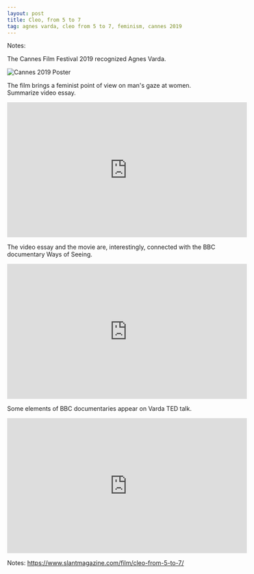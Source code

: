 ```yaml
---
layout: post
title: Cleo, from 5 to 7
tag: agnes varda, cleo from 5 to 7, feminism, cannes 2019
---
```


Notes:

The Cannes Film Festival 2019 recognized Agnes Varda.

![Cannes 2019 Poster](https://images.app.goo.gl/UXbDZEY1oPkJfW2V7)

The film brings a feminist point of view on man's gaze at women. Summarize video essay.

<iframe width="560" height="315" src="https://www.youtube.com/embed/973z_dK-RBE" frameborder="0" allow="accelerometer; autoplay; encrypted-media; gyroscope; picture-in-picture" allowfullscreen></iframe>

The video essay and the movie are, interestingly, connected with the BBC documentary Ways of Seeing.

<iframe width="560" height="315" src="https://www.youtube.com/embed/ta-s_vzxWn8" frameborder="0" allow="accelerometer; autoplay; encrypted-media; gyroscope; picture-in-picture" allowfullscreen></iframe>

Some elements of BBC documentaries appear on Varda TED talk.

<iframe width="560" height="315" src="https://www.youtube.com/embed/HmGap7-RxdA" frameborder="0" allow="accelerometer; autoplay; encrypted-media; gyroscope; picture-in-picture" allowfullscreen></iframe>

Notes:
https://www.slantmagazine.com/film/cleo-from-5-to-7/
